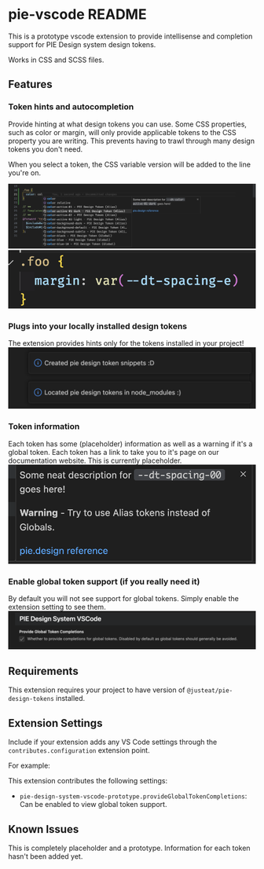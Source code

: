 # pie-vscode README

This is a prototype vscode extension to provide intellisense and completion support for PIE Design system design tokens.

Works in CSS and SCSS files.

## Features

### Token hints and autocompletion
Provide hinting at what design tokens you can use. Some CSS properties, such as color or margin, will only provide applicable tokens to the CSS property you are writing. This prevents having to trawl through many design tokens you don't need.

When you select a token, the CSS variable version will be added to the line you're on.

![](images/demo-1.png)
![](images/demo-1b.png)

### Plugs into your locally installed design tokens
The extension provides hints only for the tokens installed in your project!
![](images/demo-2.png)

### Token information
Each token has some (placeholder) information as well as a warning if it's a global token. Each token has a link to take you to it's page on our documentation website. This is currently placeholder.
![](images/demo-3.png)

### Enable global token support (if you really need it)
By default you will not see support for global tokens. Simply enable the extension setting to see them.
![](images/demo-4.png)

## Requirements

This extension requires your project to have version of `@justeat/pie-design-tokens` installed.

## Extension Settings

Include if your extension adds any VS Code settings through the `contributes.configuration` extension point.

For example:

This extension contributes the following settings:

* `pie-design-system-vscode-prototype.provideGlobalTokenCompletions`: Can be enabled to view global token support.

## Known Issues

This is completely placeholder and a prototype. Information for each token hasn't been added yet.